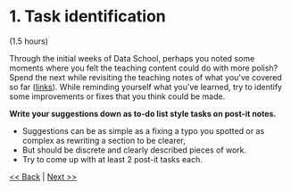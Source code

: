 # 1. Task identification  
(1.5 hours)  
  
Through the initial weeks of Data School, perhaps you noted some moments where you felt the 
teaching content could do with more polish?  Spend the next while revisiting the teaching notes 
of what you’ve covered so far ([links](lesson-list.md)).  While reminding yourself what you’ve 
learned, try to identify some improvements or fixes that you think could be made.  

**Write your suggestions down as to-do list style tasks on post-it notes.**  

- Suggestions can be as simple as a fixing a typo you spotted or as complex as rewriting a 
section to be clearer,
- But should be discrete and clearly described pieces of work. 
- Try to come up with at least 2 post-it tasks each. 
  
  
[<< Back](index.md)  |  [Next >>](2-planning.md)  
